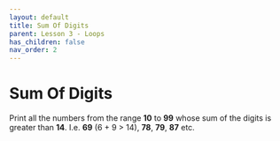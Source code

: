 ```yaml
---
layout: default
title: Sum Of Digits
parent: Lesson 3 - Loops
has_children: false
nav_order: 2
---
```


# Sum Of Digits

Print all the numbers from the range **10** to **99** whose sum of the digits is greater than **14**. I.e. **69** (6 + 9 > 14), **78**, **79**, **87** etc.
